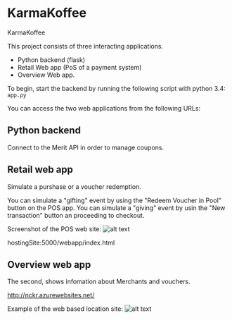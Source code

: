 # KarmaKoffee
KarmaKoffee

This project consists of three interacting applications.

- Python backend (flask)
- Retail Web app (PoS of a payment system)
- Overview Web app.

To begin, start the backend by running the following script with python 3.4: `app.py`

You can access the two web applications from the following URLs:

## Python backend
Connect to the Merit API in order to manage coupons.

## Retail web app
Simulate a purshase or a voucher redemption. 

You can simulate a "gifting" event by using the "Redeem Voucher in Pool" button on the POS app.
You can simulate a "giving" event by usin the "New transaction" button an proceeding to checkout. 

Screenshot of the POS web site:
![alt text](http://i.imgur.com/q5D8NWN.png "POS for use in the merchant sites")

hostingSite:5000/webapp/index.html

## Overview web app
The second, shows infomation about Merchants and vouchers.

http://nckr.azurewebsites.net/

Example of the web based location site:
![alt text](http://i.imgur.com/qd3X6vT.png "Geo Location of different merchants")
